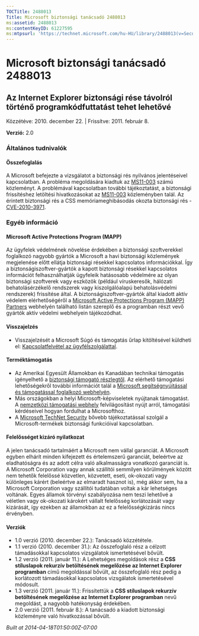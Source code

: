 ```yaml
---
TOCTitle: 2488013
Title: Microsoft biztonsági tanácsadó 2488013
ms:assetid: 2488013
ms:contentKeyID: 61227595
ms:mtpsurl: 'https://technet.microsoft.com/hu-HU/library/2488013(v=Security.10)'
---
```




Microsoft biztonsági tanácsadó 2488013
======================================

Az Internet Explorer biztonsági rése távolról történő programkódfuttatást tehet lehetővé
----------------------------------------------------------------------------------------

Közzétéve: 2010. december 22. | Frissítve: 2011. február 8.

**Verzió:** 2.0

### Általános tudnivalók

#### Összefoglalás

A Microsoft befejezte a vizsgálatot a biztonsági rés nyilvános jelentéseivel kapcsolatban. A probléma megoldására kiadtuk az [MS11-003](http://go.microsoft.com/fwlink/?linkid=208304) számú közleményt. A problémával kapcsolatban további tájékoztatást, a biztonsági frissítéshez letöltési hivatkozásokat az [MS11-003](http://go.microsoft.com/fwlink/?linkid=208304) közleményben talál. Az érintett biztonsági rés a CSS memóriameghibásodás okozta biztonsági rés - [CVE-2010-3971](http://www.cve.mitre.org/cgi-bin/cvename.cgi?name=cve-2010-3971).

### Egyéb információ

#### Microsoft Active Protections Program (MAPP)

Az ügyfelek védelmének növelése érdekében a biztonsági szoftverekkel foglalkozó nagyobb gyártók a Microsoft a havi biztonsági közlemények megjelenése előtt ellátja biztonsági résekkel kapcsolatos információkkal. Így a biztonságiszoftver-gyártók a kapott biztonsági résekkel kapcsolatos információt felhasználhatják ügyfeleik hatásosabb védelmére az olyan biztonsági szoftverek vagy eszközök (például víruskeresők, hálózati behatolásérzékelő rendszerek vagy kiszolgálóalapú behatolásvédelmi rendszerek) frissítése által. A biztonságiszoftver-gyártók által kiadott aktív védelem elérhetőségéről a [Microsoft Active Protections Program (MAPP) Partners](http://www.microsoft.com/security/msrc/mapp/partners.mspx) webhelyén található listán szereplő és a programban részt vevő gyártók aktív védelmi webhelyein tájékozódhat.

#### Visszajelzés

-   Visszajelzését a Microsoft Súgó és támogatás űrlap kitöltésével küldheti el: [Kapcsolatfelvétel az ügyfélszolgálattal](https://support.microsoft.com/common/survey.aspx?scid=sw;en;1257&amp;showpage=1&amp;ws=technet&amp;sd=tech).

#### Terméktámogatás

-   Az Amerikai Egyesült Államokban és Kanadában technikai támogatás igényelhető a [biztonsági támogató részlegtől](http://go.microsoft.com/fwlink/?linkid=21131). Az elérhető támogatási lehetőségekről további információt talál a [Microsoft segítségnyújtással és támogatással foglalkozó webhelyén](http://support.microsoft.com/).
-   Más országokban a helyi Microsoft-képviseletek nyújtanak támogatást. A [nemzetközi támogatási webhely](http://go.microsoft.com/fwlink/?linkid=21155) felvilágosítást nyújt arról, támogatási kérdéseivel hogyan fordulhat a Microsofthoz.
-   A [Microsoft TechNet Security](http://go.microsoft.com/fwlink/?linkid=21132) bővebb tájékoztatással szolgál a Microsoft-termékek biztonsági funkcióival kapcsolatban.

#### Felelősséget kizáró nyilatkozat

A jelen tanácsadó tartalmáért a Microsoft nem vállal garanciát. A Microsoft egyben elhárít minden kifejezett és értelemszerű garanciát, beleértve az eladhatóságra és az adott célra való alkalmasságra vonatkozó garanciát is. A Microsoft Corporation vagy annak szállítói semmilyen körülmények között nem tehetők felelőssé közvetlen, közvetett, eseti, ok-okozati vagy különleges kárért (beleértve az elmaradt hasznot is), még akkor sem, ha a Microsoft Corporation vagy szállítói tudatában voltak a kár lehetséges voltának. Egyes államok törvényi szabályozása nem teszi lehetővé a véletlen vagy ok-okozati károkért vállalt felelősség korlátozását vagy kizárását, így ezekben az államokban az ez a felelősségkizárás nincs érvényben.

#### Verziók

-   1.0 verzió (2010. december 22.): Tanácsadó közzététele.
-   1.1 verzió (2010. december 31.): Az összefoglaló rész a célzott támadásokkal kapcsolatos vizsgálatok ismertetésével bővült.
-   1.2 verzió (2011. január 11.): A Lehetséges megoldások rész a **CSS stíluslapok rekurzív betöltésének megelőzése az Internet Explorer programban** című megoldással bővült, az összefoglaló rész pedig a korlátozott támadásokkal kapcsolatos vizsgálatok ismertetésével módosult.
-   1.3 verzió (2011. január 11.): Frissítettük a **CSS stíluslapok rekurzív betöltésének megelőzése az Internet Explorer programban** nevű megoldást, a nagyobb hatékonyság érdekében.
-   2.0 verzió (2011. február 8.): A tanácsadó a kiadott biztonsági közleményre való hivatkozással bővült.

*Built at 2014-04-18T01:50:00Z-07:00*
